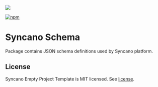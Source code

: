 ![][Banner]

[![npm](https://img.shields.io/npm/v/@syncano/template-project-empty.svg)](https://www.npmjs.org/package/@syncano/template-project-empty)

# Syncano Schema

Package contains JSON schema definitions used by Syncano platform.

## License

Syncano Empty Project Template is MIT licensed. See [license](license.md).

[Banner]: https://raw.githubusercontent.com/Syncano/art/master/syncano-node/repo-banner-test.png
[read-documentation.png]: https://raw.githubusercontent.com/Syncano/art/master/syncano-node/read-documentation.png
